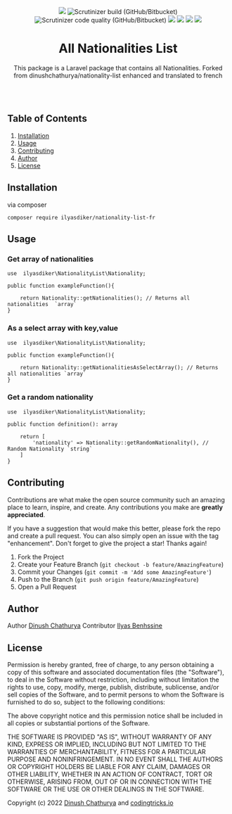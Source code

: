 <p align="center">
    <img src="https://img.shields.io/badge/version-1.0.0-blue">
    <img alt="Scrutinizer build (GitHub/Bitbucket)" src="https://img.shields.io/scrutinizer/build/g/dinushchathurya/srilankan-mobile-number-validator/main">
    <img alt="Scrutinizer code quality (GitHub/Bitbucket)" src="https://scrutinizer-ci.com/g/dinushchathurya/srilankan-mobile-number-validator/badges/quality-score.png?b=main">
    <img src="https://img.shields.io/badge/dependencies-up%20to%20date-orange">
    <img src="https://img.shields.io/badge/coverage-100%25-yellowgreen">
    <img src="https://img.shields.io/badge/rating-★★★★★-brightgreen">
    <img src="https://img.shields.io/badge/uptime-100%25-brightgreen">
</p>

<h1 align="center">All Nationalities List</h1>
  <p align="center">
    This package is a Laravel package that contains all Nationalities.
      Forked from dinushchathurya/nationality-list enhanced and translated to french
  </p><br><br>
</div>

## Table of Contents
<ol>
    <li><a href="#installation">Installation</a></li>
    <li><a href="#usage">Usage</a></li>
    <li><a href="#contributing">Contributing</a></li>
    <li><a href="#author">Author</a></li>
    <li><a href="#license">License</a></li>
</ol>

## Installation

via composer

`composer require ilyasdiker/nationality-list-fr`

## Usage 

### Get array of nationalities

```
use  ilyasdiker\NationalityList\Nationality;

public function exampleFunction(){

    return Nationality::getNationalities(); // Returns all nationalities  `array`
}
```

### As a select array with key,value

```
use  ilyasdiker\NationalityList\Nationality;

public function exampleFunction(){

    return Nationality::getNationalitiesAsSelectArray(); // Returns all nationalities `array`
}
```

### Get a random nationality

```
use  ilyasdiker\NationalityList\Nationality;

public function definition(): array

    return [
        'nationality' => Nationality::getRandomNationality(), // Random Nationality `string`
    ]
}
```

## Contributing

Contributions are what make the open source community such an amazing place to learn, inspire, and create. Any contributions you make are **greatly appreciated**.

If you have a suggestion that would make this better, please fork the repo and create a pull request. You can also simply open an issue with the tag "enhancement".
Don't forget to give the project a star! Thanks again!

1. Fork the Project
2. Create your Feature Branch (`git checkout -b feature/AmazingFeature`)
3. Commit your Changes (`git commit -m 'Add some AmazingFeature'`)
4. Push to the Branch (`git push origin feature/AmazingFeature`)
5. Open a Pull Request

## Author 

Author [Dinush Chathurya](https://dinushchathurya.github.io/)
Contributor [Ilyas Benhssine](https://ilyasdiker-v3-github-io.vercel.app/)

## License

Permission is hereby granted, free of charge, to any person obtaining
a copy of this software and associated documentation files (the
"Software"), to deal in the Software without restriction, including
without limitation the rights to use, copy, modify, merge, publish,
distribute, sublicense, and/or sell copies of the Software, and to
permit persons to whom the Software is furnished to do so, subject to
the following conditions:

The above copyright notice and this permission notice shall be
included in all copies or substantial portions of the Software.

THE SOFTWARE IS PROVIDED "AS IS", WITHOUT WARRANTY OF ANY KIND,
EXPRESS OR IMPLIED, INCLUDING BUT NOT LIMITED TO THE WARRANTIES OF
MERCHANTABILITY, FITNESS FOR A PARTICULAR PURPOSE AND
NONINFRINGEMENT. IN NO EVENT SHALL THE AUTHORS OR COPYRIGHT HOLDERS BE
LIABLE FOR ANY CLAIM, DAMAGES OR OTHER LIABILITY, WHETHER IN AN ACTION
OF CONTRACT, TORT OR OTHERWISE, ARISING FROM, OUT OF OR IN CONNECTION
WITH THE SOFTWARE OR THE USE OR OTHER DEALINGS IN THE SOFTWARE.

Copyright (c) 2022 <a href="https://dinushchathurya.github.io/">Dinush Chathurya</a> and <a href="https://codingtricks.io/">codingtricks.io</a>
